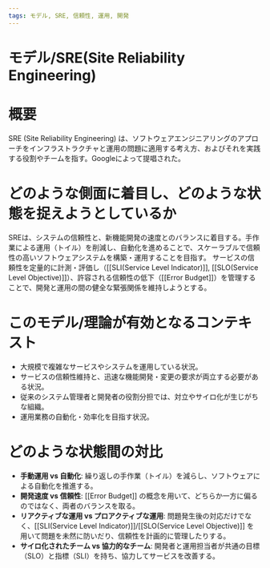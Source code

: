 ```yaml
---
tags: モデル, SRE, 信頼性, 運用, 開発
---
```

# モデル/SRE(Site Reliability Engineering)

# 概要
SRE (Site Reliability Engineering) は、ソフトウェアエンジニアリングのアプローチをインフラストラクチャと運用の問題に適用する考え方、およびそれを実践する役割やチームを指す。Googleによって提唱された。

# どのような側面に着目し、どのような状態を捉えようとしているか
SREは、システムの信頼性と、新機能開発の速度とのバランスに着目する。手作業による運用（トイル）を削減し、自動化を進めることで、スケーラブルで信頼性の高いソフトウェアシステムを構築・運用することを目指す。
サービスの信頼性を定量的に計測・評価し（[[SLI(Service Level Indicator)]], [[SLO(Service Level Objective)]]）、許容される信頼性の低下（[[Error Budget]]）を管理することで、開発と運用の間の健全な緊張関係を維持しようとする。

# このモデル/理論が有効となるコンテキスト
* 大規模で複雑なサービスやシステムを運用している状況。
* サービスの信頼性維持と、迅速な機能開発・変更の要求が両立する必要がある状況。
* 従来のシステム管理者と開発者の役割分担では、対立やサイロ化が生じがちな組織。
* 運用業務の自動化・効率化を目指す状況。

# どのような状態間の対比
* **手動運用 vs 自動化**: 繰り返しの手作業（トイル）を減らし、ソフトウェアによる自動化を推進する。
* **開発速度 vs 信頼性**: [[Error Budget]] の概念を用いて、どちらか一方に偏るのではなく、両者のバランスを取る。
* **リアクティブな運用 vs プロアクティブな運用**: 問題発生後の対応だけでなく、[[SLI(Service Level Indicator)]]/[[SLO(Service Level Objective)]] を用いて問題を未然に防いだり、信頼性を計画的に管理したりする。
* **サイロ化されたチーム vs 協力的なチーム**: 開発者と運用担当者が共通の目標（SLO）と指標（SLI）を持ち、協力してサービスを改善する。
